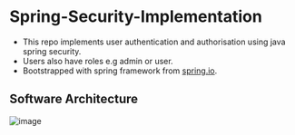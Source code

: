 # Spring-Security-Implementation

- This repo implements user authentication and authorisation using java spring security. 
- Users also have roles e.g admin or user.
- Bootstrapped with spring framework from [spring.io](https://start.spring.io/).

## Software Architecture

![image](https://user-images.githubusercontent.com/37347588/231888906-5e619e12-ba31-40f0-91f1-f30c67ab400c.png)
